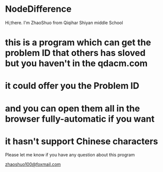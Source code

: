 # NodeDifference

Hi,there.
I'm ZhaoShuo from Qiqihar Shiyan middle School

# this is a program which can get the problem ID that others has sloved but you haven't in the qdacm.com
# it could offer you the Problem ID
# and you can open them all in the browser fully-automatic if you want
# it hasn't support Chinese characters

Please let me know if you have any question about this program

zhaoshuo100@foxmail.com
